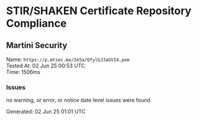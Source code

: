# STIR/SHAKEN Certificate Repository Compliance

## Martini Security

Name: `https://p.mtsec.me/2e5a/OfylGJ3aGVI4.pem`\
Tested At: 02 Jun 25 00:53 UTC\
Time: 1506ms

### Issues

no warning, or error, or notice date level issues were found

Generated: 02 Jun 25 01:01 UTC